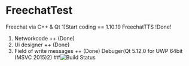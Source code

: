 # FreechatTest
Freechat via C++ & Qt 
1)Start coding == 1.10.19
FreechatTTS !Done!
1) Networkcode ++ (Done)
2) Ui designer ++ (Done)
 1) Field of write messages ++ (Done)
Debuger(Qt 5.12.0 for UWP 64bit (MSVC 2015)2)
##![Build Status](https://travis-ci.org/bogdyname/Freechat.svg?branch=master)
